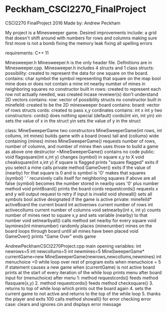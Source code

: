 # Peckham_CSCI2270_FinalProject
CSCI2270 FinalProject 2016
Made by: Andrew Peckham

My project is a Minesweeper game. 
Desired improvements include:
  a grid that doesn't shift around with numbers for rows and columns
  making sure first move is not a bomb
  fixing the memory leak
  fixing all spelling errors

requirements:
  C++ 11
  <iosream>
  <vector>
  <random>

Minesweeper.h
Minesweeper.h is the only header file. Definitions are in Minesweeper.cpp.
Minesweeper.h includes 4 structs and 1 class
structs:
  possibility:
    created to represent the data for one square on the board.
    contains:
      char symbol
        the symbol representing that square on the map
      bool mine
        does or does not contain a mine
      int nearby
        number of mines in neighboring squares
    no constructor built in
  rows:
    created to represent each row
    not actually needed, was created incase reveiwer(s) don't understand 2D vectors
    contains:
      row:
        vector of possibility structs
      no constructor built in
  minefeild:
    created to be the 2D minesweeper board
    contains:
      board:
       vector of rows structs
  cords:
    created to pass x,y cordinates
    contains:
      int x
      int y
    two constructors:
      cords()
        does nothing special
        (default)
      cords(int xin, int yin)
        xin sets the value of x in the struct
        yin sets the value of y in the struct
        
  class:
    MineSweeperGame
      two constructors
        MineSweeperGame(int rows, int collums, int mines)
          builds game with a board (rows) tall and (collums) wide containing (mines) mines
        MineSweeperGame()
          requests number of rows, number of columns, and number of mines then uses those to build a game as above
      one destructor
        ~MineSweeperGame()
          contains no code
      public:
        void flagsquare(int x,int y)
          changes (symbol) in square x,y to X
		    void cheaksquare(int x,int y)
		      if square is flagged
		        prints "square flagged" 
		        exits
		      if you select a mine
		        calls private method GameOver() 
		        exits
		      if the value of (nearby) for that square is 0 and is symbol is 'O'
		        makes that squares (symbol) ' '
		        recursively calls itself for neighboring squares
		      if above are all false
		        (symbol) becomes the number stored in nearby
		          uses '0' plus number method
		    void printBoard()
		      prints the board
	  	  cords requestcords()
	  	    requests x and y
	  	      will output request to retry if input is invalid
	  	  void showall()
	  	    sets all symbols 
	  	  bool active
	  	    designated if the game is active
	  	private:
	  	  minefeild* activeBoard
	  	    the current board
	  	  int activerows
	  	    current number of rows
	  	  int activecollums
	  	    current number of columns
	  	  void setnearby(int x, int y)
	  	    counts number of mines next to square x,y and sets variable (nearby) to that number
	  	  void setnearbyall()
	  	    calls method set nearby for every square
	  	  void laymines(int minenumber)
	  	    randomly places (minenumber) mines on the board
	  	    loops through board untill all mines have been placed
	  	  void GameOver()
	  	    prints "Game Over"
	  	    ends game
	
AndrewPeckhamCSCI2270Project.cpp
  main
  opening variables:
   int newrows=5
   int newcollums=5
   int newmines=5
   MineSweeperGame* currentGame=new MineSweeperGame(newrows,newcollums,newmines)
   int menuchoice =0
  while loop over rest of program exits when menuchoice = 5
  if statement causes a new game when (currentGame) is not active
  board prints at the start of every iteration of the while loop
  prints menu after board
  input for (menuchoice) after menu
    1: method requestcords() feeds method flasquare(x,y)
    2. method requestcords() feeds method checksquare()
    3. returns to top of while loop which prints out the board again
    4. sets the current game to not active and returns to the top of the while loop
    5. thanks the player and exits
    100 calls method showall() for error checking
    error case: clears and ignores cin and displays error message

